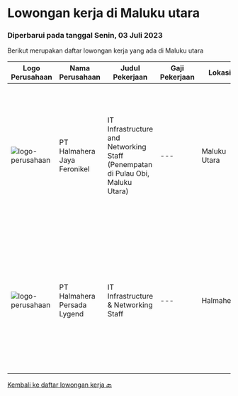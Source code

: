 
  # Lowongan kerja di Maluku utara

  ### Diperbarui pada tanggal Senin, 03 Juli 2023

  Berikut merupakan daftar lowongan kerja yang ada di Maluku utara

  |Logo Perusahaan | Nama Perusahaan | Judul Pekerjaan | Gaji Pekerjaan | Lokasi | Deskripsi | Tanggal diunggah | Pranala |
  | -------------- | --------------- | --------------- | --------- | --------- | -------------- | ------- | ----------- |
  |![logo-perusahaan](https://image-service-cdn.seek.com.au/5582002035ae62ec1974f28a6c0ebc18f930b553/ee4dce1061f3f616224767ad58cb2fc751b8d2dc)|PT Halmahera Jaya Feronikel|IT Infrastructure and Networking Staff (Penempatan di Pulau Obi, Maluku Utara)|---|Maluku Utara|Job Description : Provide technical support to the development of the infrastructure systems and services Define, order, and monitor installation and...|Jumat, 30 Juni 2023|https://www.jobstreet.co.id/id/job/it-infrastructure-and-networking-staff-penempatan-di-pulau-obi-maluku-utara-4389204?token=0~6d4647f0-7c98-45d0-84ac-9f378acdef66&sectionRank=1&jobId=jobstreet-id-job-4389204|
|![logo-perusahaan](https://i.ibb.co/sqvTCh9/112815900-stock-vector-no-image-available-icon-flat-vector.webp)|PT Halmahera Persada Lygend|IT Infrastructure & Networking Staff|---|Halmahera|Job Description : Provide technical support to the development of the infrastructure systems and services Define, order, and monitor installation and...|Jumat, 09 Juni 2023|https://www.jobstreet.co.id/id/job/it-infrastructure-networking-staff-4365216?token=0~6d4647f0-7c98-45d0-84ac-9f378acdef66&sectionRank=2&jobId=jobstreet-id-job-4365216|


  [Kembali ke daftar lowongan kerja 🔙](../README.md#daftar-lowongan-kerja)
  
